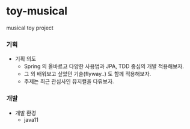 # toy-musical
musical toy project

### 기획
* 기획 의도
  * Spring 의 올바르고 다양한 사용법과 JPA, TDD 중심의 개발 적용해보자.
  * 그 외 배워보고 싶었던 기술(flyway..) 도 함께 적용해보자.
  * 주제는 최근 관심사인 뮤지컬을 다뤄보자.

### 개발
* 개발 환경
  * java11

